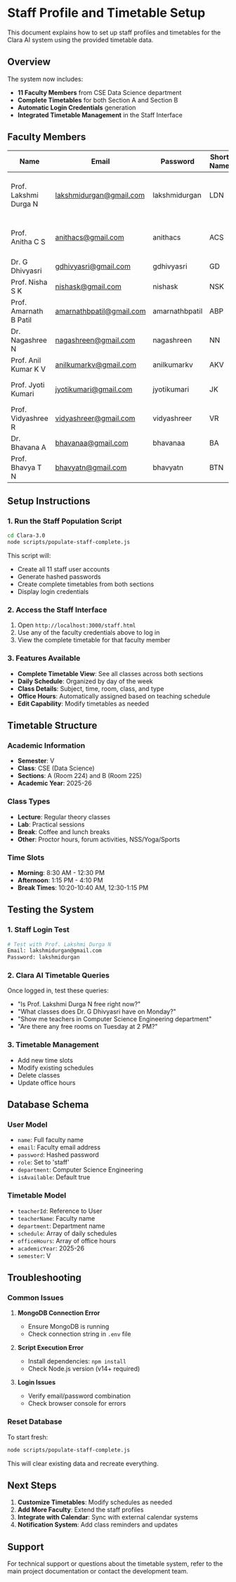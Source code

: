 # Staff Profile and Timetable Setup

This document explains how to set up staff profiles and timetables for the Clara AI system using the provided timetable data.

## Overview

The system now includes:
- **11 Faculty Members** from CSE Data Science department
- **Complete Timetables** for both Section A and Section B
- **Automatic Login Credentials** generation
- **Integrated Timetable Management** in the Staff Interface

## Faculty Members

| Name | Email | Password | Short Name | Subjects |
|------|-------|----------|------------|----------|
| Prof. Lakshmi Durga N | lakshmidurgan@gmail.com | lakshmidurgan | LDN | Software Engineering, Data Visualization Lab |
| Prof. Anitha C S | anithacs@gmail.com | anithacs | ACS | Research Methodology, Computer Networks Lab |
| Dr. G Dhivyasri | gdhivyasri@gmail.com | gdhivyasri | GD | Computer Networks |
| Prof. Nisha S K | nishask@gmail.com | nishask | NSK | NOSQL Databases |
| Prof. Amarnath B Patil | amarnathbpatil@gmail.com | amarnathbpatil | ABP | Mini Project |
| Dr. Nagashree N | nagashreen@gmail.com | nagashreen | NN | Theory of Computation, Yoga |
| Prof. Anil Kumar K V | anilkumarkv@gmail.com | anilkumarkv | AKV | Environmental Studies |
| Prof. Jyoti Kumari | jyotikumari@gmail.com | jyotikumari | JK | Computer Networks Lab, PE |
| Prof. Vidyashree R | vidyashreer@gmail.com | vidyashreer | VR | Data Visualization Lab |
| Dr. Bhavana A | bhavanaa@gmail.com | bhavanaa | BA | Mini Project |
| Prof. Bhavya T N | bhavyatn@gmail.com | bhavyatn | BTN | NSS |

## Setup Instructions

### 1. Run the Staff Population Script

```bash
cd Clara-3.0
node scripts/populate-staff-complete.js
```

This script will:
- Create all 11 staff user accounts
- Generate hashed passwords
- Create complete timetables from both sections
- Display login credentials

### 2. Access the Staff Interface

1. Open `http://localhost:3000/staff.html`
2. Use any of the faculty credentials above to log in
3. View the complete timetable for that faculty member

### 3. Features Available

- **Complete Timetable View**: See all classes across both sections
- **Daily Schedule**: Organized by day of the week
- **Class Details**: Subject, time, room, class, and type
- **Office Hours**: Automatically assigned based on teaching schedule
- **Edit Capability**: Modify timetables as needed

## Timetable Structure

### Academic Information
- **Semester**: V
- **Class**: CSE (Data Science)
- **Sections**: A (Room 224) and B (Room 225)
- **Academic Year**: 2025-26

### Class Types
- **Lecture**: Regular theory classes
- **Lab**: Practical sessions
- **Break**: Coffee and lunch breaks
- **Other**: Proctor hours, forum activities, NSS/Yoga/Sports

### Time Slots
- **Morning**: 8:30 AM - 12:30 PM
- **Afternoon**: 1:15 PM - 4:10 PM
- **Break Times**: 10:20-10:40 AM, 12:30-1:15 PM

## Testing the System

### 1. Staff Login Test
```bash
# Test with Prof. Lakshmi Durga N
Email: lakshmidurgan@gmail.com
Password: lakshmidurgan
```

### 2. Clara AI Timetable Queries
Once logged in, test these queries:
- "Is Prof. Lakshmi Durga N free right now?"
- "What classes does Dr. G Dhivyasri have on Monday?"
- "Show me teachers in Computer Science Engineering department"
- "Are there any free rooms on Tuesday at 2 PM?"

### 3. Timetable Management
- Add new time slots
- Modify existing schedules
- Delete classes
- Update office hours

## Database Schema

### User Model
- `name`: Full faculty name
- `email`: Faculty email address
- `password`: Hashed password
- `role`: Set to 'staff'
- `department`: Computer Science Engineering
- `isAvailable`: Default true

### Timetable Model
- `teacherId`: Reference to User
- `teacherName`: Faculty name
- `department`: Department name
- `schedule`: Array of daily schedules
- `officeHours`: Array of office hours
- `academicYear`: 2025-26
- `semester`: V

## Troubleshooting

### Common Issues

1. **MongoDB Connection Error**
   - Ensure MongoDB is running
   - Check connection string in `.env` file

2. **Script Execution Error**
   - Install dependencies: `npm install`
   - Check Node.js version (v14+ required)

3. **Login Issues**
   - Verify email/password combination
   - Check browser console for errors

### Reset Database

To start fresh:
```bash
node scripts/populate-staff-complete.js
```

This will clear existing data and recreate everything.

## Next Steps

1. **Customize Timetables**: Modify schedules as needed
2. **Add More Faculty**: Extend the staff profiles
3. **Integrate with Calendar**: Sync with external calendar systems
4. **Notification System**: Add class reminders and updates

## Support

For technical support or questions about the timetable system, refer to the main project documentation or contact the development team.
